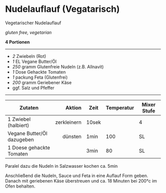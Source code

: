 # Nudelauflauf (Vegatarisch)

Vegetarischer Nudelauflauf

*gluten free, vegetarian*

**4 Portionen**

---

- *2* Zwiebeln (Rot)
- *1* EL Vegane Butter/Öl
- *250* gramm Glutenfreie Nudeln (z.B. Allnavit)
- *1* Dose Gehackte Tomaten
- *1* packung Feta (Glutenfrei)
- *200* gramm Geriebener Käse
- ggf. Salz und Pfeffer
---

| Zutaten | Aktion | Zeit | Temperatur | Mixer Stufe |
| -- | --: | -- | -- | -- |
| 1 Zwiebel (halbiert) | zerkleinern | 10sek | | 4 |
| Vegane Butter/Öl dazugeben | dünsten | 1min | 100 | SL |
| 1 Doese gehackte Tomaten |  | 3min | 80 | SL |

Paralel dazu die Nudeln in Salzwasser kochen ca. 5min

Anschließend die Nudeln, Sauce und Feta in eine Auflauf Form geben. Danach mit geriebenen Käse überstreuen und ca. 18 Minuten bei 200°c im Ofen behalten.
